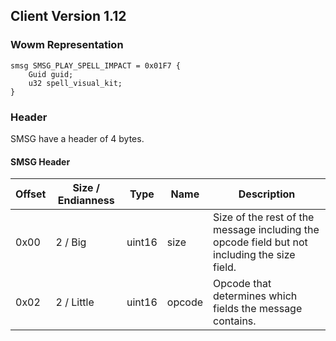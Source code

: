 ## Client Version 1.12

### Wowm Representation
```rust,ignore
smsg SMSG_PLAY_SPELL_IMPACT = 0x01F7 {
    Guid guid;    
    u32 spell_visual_kit;    
}

```
### Header
SMSG have a header of 4 bytes.

#### SMSG Header
| Offset | Size / Endianness | Type   | Name   | Description |
| ------ | ----------------- | ------ | ------ | ----------- |
| 0x00   | 2 / Big           | uint16 | size   | Size of the rest of the message including the opcode field but not including the size field.|
| 0x02   | 2 / Little        | uint16 | opcode | Opcode that determines which fields the message contains.|
